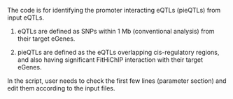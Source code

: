 The code is for identifying the promoter interacting eQTLs (pieQTLs) from input eQTLs.

1. eQTLs are defined as SNPs within 1 Mb (conventional analysis) from their target eGenes.

2. pieQTLs are defined as the eQTLs overlapping cis-regulatory regions, and also having significant FitHiChIP interaction with their target eGenes.

In the script, user needs to check the first few lines (parameter section) and edit them according to the input files.